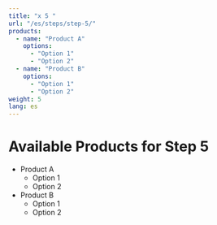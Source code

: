 ```yaml
---
title: "x 5 "
url: "/es/steps/step-5/"
products:
  - name: "Product A"
    options:
      - "Option 1"
      - "Option 2"
  - name: "Product B"
    options:
      - "Option 1"
      - "Option 2"
weight: 5
lang: es
---
```


# Available Products for Step 5

- Product A
  - Option 1
  - Option 2
- Product B
  - Option 1
  - Option 2